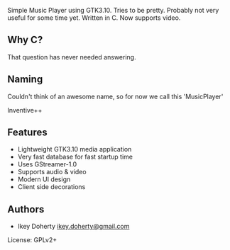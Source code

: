 Simple Music Player using GTK3.10. Tries to be pretty. Probably not very
useful for some time yet. Written in C. Now supports video.

Why C?
----
That question has never needed answering.

Naming
----
Couldn't think of an awesome name, so for now we call this 'MusicPlayer'

Inventive++

Features
----
 * Lightweight GTK3.10 media application
 * Very fast database for fast startup time
 * Uses GStreamer-1.0
 * Supports audio & video
 * Modern UI design
 * Client side decorations

Authors
----
 * Ikey Doherty <ikey.doherty@gmail.com>

License: GPLv2+
